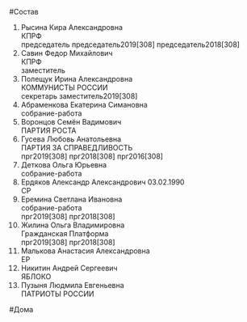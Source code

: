 #Состав  
1. Рысина Кира Александровна  
    КПРФ  
    председатель председатель2019[308] председатель2018[308]  
2. Савин Федор Михайлович  
    КПРФ  
    заместитель  
3. Полещук Ирина Александровна  
    КОММУНИСТЫ РОССИИ  
    секретарь заместитель2019[308]  
4. Абраменкова Екатерина Симановна  
    собрание-работа  
5. Воронцов Семён Вадимович  
    ПАРТИЯ РОСТА  
6. Гусева Любовь Анатольевна  
    ПАРТИЯ ЗА СПРАВЕДЛИВОСТЬ  
    прг2019[308] прг2018[308] прг2016[308]  
7. Деткова Ольга Юрьевна  
    собрание-работа  
8. Ердяков Александр Александрович 03.02.1990  
    СР  
9. Еремина Светлана Ивановна  
    собрание-работа  
    прг2019[308] прг2018[308]  
10. Жилина Ольга Владимировна  
    Гражданская Платформа  
    прг2019[308] прг2018[308]  
11. Малькова Анастасия Александровна  
    ЕР  
12. Никитин Андрей Сергеевич  
    ЯБЛОКО  
13. Пузыня Людмила Евгеньевна  
    ПАТРИОТЫ РОССИИ  
  
#Дома  
  

